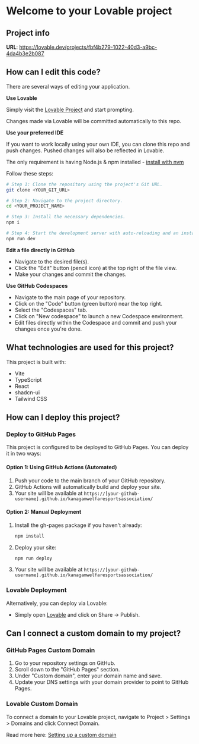 # Welcome to your Lovable project

## Project info

**URL**: https://lovable.dev/projects/fbf4b279-1022-40d3-a9bc-4da4b3e2b087

## How can I edit this code?

There are several ways of editing your application.

**Use Lovable**

Simply visit the [Lovable Project](https://lovable.dev/projects/fbf4b279-1022-40d3-a9bc-4da4b3e2b087) and start prompting.

Changes made via Lovable will be committed automatically to this repo.

**Use your preferred IDE**

If you want to work locally using your own IDE, you can clone this repo and push changes. Pushed changes will also be reflected in Lovable.

The only requirement is having Node.js & npm installed - [install with nvm](https://github.com/nvm-sh/nvm#installing-and-updating)

Follow these steps:

```sh
# Step 1: Clone the repository using the project's Git URL.
git clone <YOUR_GIT_URL>

# Step 2: Navigate to the project directory.
cd <YOUR_PROJECT_NAME>

# Step 3: Install the necessary dependencies.
npm i

# Step 4: Start the development server with auto-reloading and an instant preview.
npm run dev
```

**Edit a file directly in GitHub**

- Navigate to the desired file(s).
- Click the "Edit" button (pencil icon) at the top right of the file view.
- Make your changes and commit the changes.

**Use GitHub Codespaces**

- Navigate to the main page of your repository.
- Click on the "Code" button (green button) near the top right.
- Select the "Codespaces" tab.
- Click on "New codespace" to launch a new Codespace environment.
- Edit files directly within the Codespace and commit and push your changes once you're done.

## What technologies are used for this project?

This project is built with:

- Vite
- TypeScript
- React
- shadcn-ui
- Tailwind CSS

## How can I deploy this project?

### Deploy to GitHub Pages

This project is configured to be deployed to GitHub Pages. You can deploy it in two ways:

#### Option 1: Using GitHub Actions (Automated)

1. Push your code to the main branch of your GitHub repository.
2. GitHub Actions will automatically build and deploy your site.
3. Your site will be available at `https://[your-github-username].github.io/kanagamwelfaresportsassociation/`

#### Option 2: Manual Deployment

1. Install the gh-pages package if you haven't already:
   ```sh
   npm install
   ```

2. Deploy your site:
   ```sh
   npm run deploy
   ```

3. Your site will be available at `https://[your-github-username].github.io/kanagamwelfaresportsassociation/`

### Lovable Deployment

Alternatively, you can deploy via Lovable:
- Simply open [Lovable](https://lovable.dev/projects/fbf4b279-1022-40d3-a9bc-4da4b3e2b087) and click on Share -> Publish.

## Can I connect a custom domain to my project?

### GitHub Pages Custom Domain

1. Go to your repository settings on GitHub.
2. Scroll down to the "GitHub Pages" section.
3. Under "Custom domain", enter your domain name and save.
4. Update your DNS settings with your domain provider to point to GitHub Pages.

### Lovable Custom Domain

To connect a domain to your Lovable project, navigate to Project > Settings > Domains and click Connect Domain.

Read more here: [Setting up a custom domain](https://docs.lovable.dev/tips-tricks/custom-domain#step-by-step-guide)
